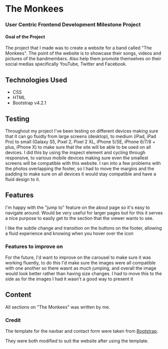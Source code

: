 # The Monkees

### User Centric Frontend Development Milestone Project

#### Goal of the Project

The project that I made was to create a website for a band called "The Monkees". The point of the website is to showcase their songs, videos and pictures of the bandmembers. Also help them promote themselves on their social medias specifically YouTube, Twitter and Facebook. 

## Technologies Used
- CSS
- HTML
- Bootstrap v4.2.1

## Testing
Throughout my project I've been testing on different devices making sure that it can go fluidly from large screens (desktop), to medium (iPad, iPad Pro) to small (Galaxy S5, Pixel 2, Pixel 2 XL, iPhone 5/SE, iPhone 6/7/8 + plus, iPhone X) to make sure that the site will be able to be used on 
all devices. I did this by using the inspect element and cycling through responsive, to various mobile devices making sure even the smallest screens will be compatible with this website. I ran into a few problems with the photos overlapping the 
footer, so I had to move the margins and the padding to make sure on all devices it would stay compatible and have a fluid design to it.

## Features
I'm happy with the "jump to" feature on the about page so it's easy to navigate around. Would be very useful for larger pages but for this it serves a nice purpose to easily get to the section that the viewer wants to see. 

I like the subtle change and transition on the buttons on the footer, allowing a fluid experience and knowing when you hover over the icon

### Features to improve on

For the future, I'd want to improve on the carousel to make sure it was working fluently, to do this I'd make sure the images were all compatible with one another so there wasnt as much jumping, and overall the image would look better rather than having size changes. I had to move this to the side as for the images I had it wasn't a good way to 
present it 

## Content

All sections on "The Monkees" was written by me.

### Credit

The template for the navbar and contact form were taken from [Bootstrap](https://getbootstrap.com/docs/4.3/components/alerts/).

They were both modified to suit the website after using the template.
